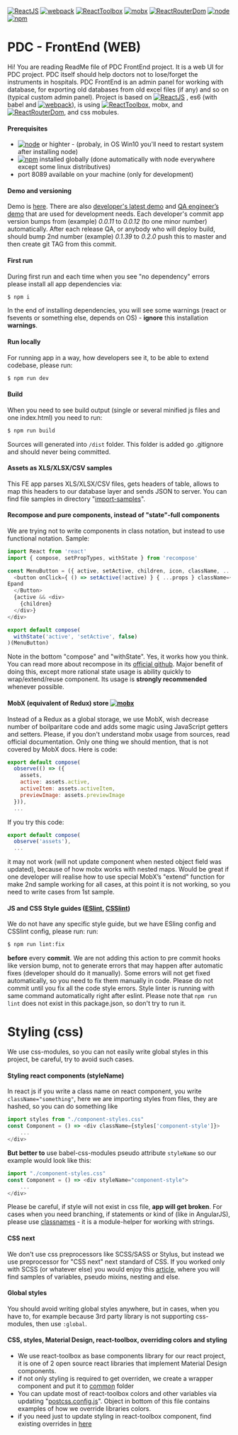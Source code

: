 [![ReactJS](http://img.shields.io/badge/ReactJS-v15.6.1-brightgreen.svg)](https://facebook.github.io/react/docs) [![webpack](http://img.shields.io/badge/webpack-v3.5.5-brightgreen.svg)](https://webpack.js.org/configuration/) [![ReactToolbox](http://img.shields.io/badge/ReactToolbox-v2.0.0beta12-brightgreen.svg)](http://react-toolbox.com/#/components) [![mobx](http://img.shields.io/badge/MobX-v3.2.2-brightgreen.svg)](https://mobx.js.org/intro/overview.html) [![ReactRouterDom](http://img.shields.io/badge/ReactRouterDom-v4.2.2-brightgreen.svg)](https://reacttraining.com/react-router/web/guides/philosophy)  [![node](http://img.shields.io/badge/node-v6.10-brightgreen.svg)](https://nodejs.org/en/download/)  [![npm](http://img.shields.io/badge/npm-v3.10-brightgreen.svg)](https://nodejs.org/en/download/)

# PDC - FrontEnd (WEB)
Hi! You are reading ReadMe file of PDC FrontEnd project. It is a  web UI for PDC project. PDC itself should help doctors not to lose/forget the instruments in hospitals. PDC FrontEnd is an admin panel for working with database, for exporting old databases from old excel files (if any) and so on (typical custom admin panel).
Project is based on [![ReactJS](http://img.shields.io/badge/ReactJS-v15.6.1-brightgreen.svg)](https://facebook.github.io/react/docs) , es6 (with babel and [![webpack](http://img.shields.io/badge/webpack-v3.5.5-brightgreen.svg)](https://webpack.js.org/configuration/)), is using [![ReactToolbox](http://img.shields.io/badge/ReactToolbox-v2.0.0beta12-brightgreen.svg)](http://react-toolbox.com/#/components), mobx, and [![ReactRouterDom](http://img.shields.io/badge/ReactRouterDom-v4.2.2-brightgreen.svg)](https://reacttraining.com/react-router/web/guides/philosophy), and css mobules.

#### Prerequisites
* [![node](http://img.shields.io/badge/node-v6.10-brightgreen.svg)](https://nodejs.org/en/download/)  or highter - (probaly, in OS Win10 you'll need to restart system after installing node)
* [![npm](http://img.shields.io/badge/npm-v3.10-brightgreen.svg)](https://nodejs.org/en/download/) installed globally (done automatically with node everywhere except some linux distributives)
* port 8089 available on your machine (only for development)

#### Demo and versioning
Demo is [here](https://demo-pdc-aws.isdev.info). There are also [developer's latest demo](https://dev7-pdc-aws.isdev.info) and [QA engineer’s demo](https://dev5-pdc-aws.isdev.info) that are used for development needs. 
Each developer's commit app version bumps from (example) _0.0.11_ to _0.0.12_ (to one minor number) automatically.
After each release QA, or anybody who will deploy build, should bump 2nd number (example) _0.1.39_ to _0.2.0_ push this to master and then create git TAG from this commit.

#### First run
During first run and each time when you see "no dependency" errors please install all app dependencies via:
```sh
$ npm i
```
In the end of installing dependencies, you will see some warnings (react or fsevents or something else, depends on OS) - **ignore** this installation **warnings**.

#### Run locally
For running app in a way, how developers see it, to be able to extend codebase, please run:
```sh
$ npm run dev
```

#### Build
When you need to see build output (single or several minified js files and one index.html) you need to run:
```sh
$ npm run build
```
Sources will generated into `/dist` folder. This folder is added go .gitignore and should never being committed.

#### Assets as  XLS/XLSX/CSV samples
This FE app parses XLS/XLSX/CSV files, gets headers of table, allows to map this headers to our database layer and sends JSON to server. You can find file samples in directory "[import-samples](import-samples/)". 
#### Recompose and pure components, instead of "state"-full components
We are trying not to write components in class notation, but instead to use functional notation. Sample: 
``` JavaScript
import React from 'react'
import { compose, setPropTypes, withState } from 'recompose'

const MenuButton = ({ active, setActive, children, icon, className, ...props }) => <div>
  <button onClick={ () => setActive(!active) } { ...props } className={ className }>
Epand
  </Button>
  {active && <div>
    {children}
  </div>}
</div>

export default compose(
  withState('active', 'setActive', false)
)(MenuButton)
```
Note in the bottom "compose" and "withState". Yes, it works how you think. You can read more about recompose in its [official github](https://github.com/acdlite/recompose). Major benefit of doing this, except more rational state usage is ability quickly to wrap/extend/reuse component. Its usage is **strongly recommended** whenever possible.

#### MobX (equivalent of Redux) store [![mobx](http://img.shields.io/badge/MobX-v3.2.2-brightgreen.svg)](https://mobx.js.org/intro/overview.html)
Instead of a Redux as a global storage, we use MobX, wish decrease number of boilparitare code and adds some magic using JavaScript getters and setters. Please, if you don't understand mobx usage from sources, read official documentation. Only one thing we should mention, that is not covered by MobX docs. Here is code:
``` JavaScript
export default compose(
  observe(() => ({
    assets,
    active: assets.active,
    activeItem: assets.activeItem,
    previewImage: assets.previewImage
  })),
  ...
```
If you try this code:
``` JavaScript
export default compose(
  observe('assets'),
  ...
```
it may not work (will not update component when nested object field was updated), because of how mobx works with nested maps. Would be great if one developer will realise how to use special MobX’s "extend" function for make 2nd sample working for all cases, at this point it is not working, so you need to write cases from 1st sample.

#### JS and CSS Style guides ([ESlint](.eslintrc.yaml), [CSSlint](.stylelintrc.yaml))
We do not have any specific style guide, but we have ESling config and CSSlint config, please run:
 run:
```sh
$ npm run lint:fix
```
**before** every **commit**. We are not adding this action to pre commit hooks like version bump, not to generate errors that may happen after automatic fixes (developer should do it manually). 
Some errors will not get fixed automatically, so you need to fix them manually in code. Please do not commit until you fix all the code style errors. Style linter is running with same command automatically right after eslint. Please note that `npm run lint` does not exist in this package.json, so don't try to run it.


# Styling (css)
We use css-modules, so you can not easily write global styles in this project, be careful, try to avoid such cases.

#### Styling react components (styleName)
In react js if you write a class name on react component, you write `className="something"`, here we are importing styles from files, they are hashed, so you can do something like 
``` JavaScript
import styles from "./component-styles.css"
const Component = () => <div className={styles['component-style']}>
    ...
</div> 
```
**But better to** use babel-css-modules pseudo attribute `styleName` so our example would look like this:
``` JavaScript
import "./component-styles.css"
const Component = () => <div styleName="component-style">
    ...
</div> 
```
Please be careful, if style will not exist in css file, **app will get broken**. 
For cases when you need branching, if statements or kind of (like in AngularJS), please use [classnames](https://www.npmjs.com/package/classnames) - it is a module-helper for working with strings.

#### CSS next
We don't use css preprocessors like SCSS/SASS or Stylus, but instead we use preprocessor for "CSS next" next standard of CSS. If you worked only with SCSS (or whatever else) you would enjoy this [article](https://tylergaw.com/articles/sass-to-postcss), where you will find samples of variables, pseudo mixins, nesting and else.

#### Global styles
You should avoid writing global styles anywhere, but in cases, when you have to, for example because 3rd party library is not supporting css-modules, then use `:global`.

#### CSS, styles, Material Design, react-toolbox, overriding colors and styling
* We use react-toolbox as base components library for our react project, it is one of 2 open source react libraries that implement Material Design components.
* if not only styling is required to get overriden, we create a wrapper component and put it to [common](src/common/) folder
* You can update most of react-toolbox colors and other variables via updating "[postcss.config.js](postcss.config.js)".  Object in bottom of this file contains examples of how we override libraries colors.
* if you need just to update styling in react-toolbox component, find existing overrides in [here](src/App.js) 